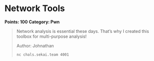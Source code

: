 # Network Tools
**Points: 100**
**Category: Pwn**
> Network analysis is essential these days. That’s why I created this toolbox for multi-purpose analysis!
> 
> Author: Johnathan
> 
> ```bash
> nc chals.sekai.team 4001
> ```
